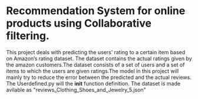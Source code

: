 
# Recommendation System for online products using Collaborative filtering.
This project deals with predicting the users’ rating to a certain item based on
Amazon’s rating dataset. The dataset contains the actual ratings given by the amazon customers.The
dataset consists of a set of users and a set of items to which the users are given ratings.The model in this
project will mainly try to reduce the error between the predicted and the actual reviews.
The Userdefined.py will the __init__ function definition. The dataset is made avilable as "reviews_Clothing_Shoes_and_Jewelry_5.json"
